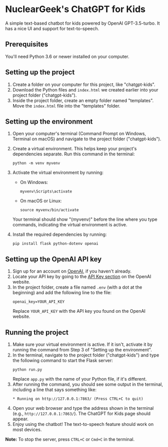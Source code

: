 # NuclearGeek's ChatGPT for Kids

A simple text-based chatbot for kids powered by OpenAI GPT-3.5-turbo. It has a nice UI and support for text-to-speech.

## Prerequisites

You'll need Python 3.6 or newer installed on your computer.

## Setting up the project

1. Create a folder on your computer for this project, like "chatgpt-kids".
2. Download the Python files and `index.html` we created earlier into your project folder ("chatgpt-kids").
3. Inside the project folder, create an empty folder named "templates". Move the `index.html` file into the "templates" folder.

## Setting up the environment

1. Open your computer's terminal (Command Prompt on Windows, Terminal on macOS) and navigate to the project folder ("chatgpt-kids").
2. Create a virtual environment. This helps keep your project's dependencies separate. Run this command in the terminal:
   ```
   python -m venv myvenv
   ```
3. Activate the virtual environment by running:
   - On Windows:
     ```
     myvenv\Scripts\activate
     ```
   - On macOS or Linux:
     ```
     source myvenv/bin/activate
     ```
   Your terminal should show "(myvenv)" before the line where you type commands, indicating the virtual environment is active.

4. Install the required dependencies by running:
   ```
   pip install flask python-dotenv openai
   ```

## Setting up the OpenAI API key

1. Sign up for an account on [OpenAI](https://beta.openai.com/signup/), if you haven't already.
2. Locate your API key by going to the [API Key section](https://beta.openai.com/account/api-keys) on the OpenAI website.
3. In the project folder, create a file named `.env` (with a dot at the beginning) and add the following line to the file:
   ```
   openai_key=YOUR_API_KEY
   ```
   Replace `YOUR_API_KEY` with the API key you found on the OpenAI website.

## Running the project

1. Make sure your virtual environment is active. If it isn't, activate it by running the command from Step 3 of "Setting up the environment".
2. In the terminal, navigate to the project folder ("chatgpt-kids") and type the following command to start the Flask server:
   ```
   python run.py
   ```
   Replace `app.py` with the name of your Python file, if it's different.
3. After running the command, you should see some output in the terminal, including a line that says something like:
   ```
   * Running on http://127.0.0.1:7863/ (Press CTRL+C to quit)
   ```
4. Open your web browser and type the address shown in the terminal (e.g., `http://127.0.0.1:7863/`). The ChatGPT for Kids page should appear.
5. Enjoy using the chatbot! The text-to-speech feature should work on most devices.

**Note:** To stop the server, press `CTRL+C` or `Cmd+C` in the terminal.